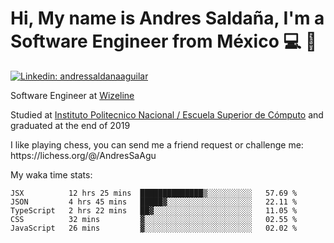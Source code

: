 # Hi, My name is Andres Saldaña, I'm a Software Engineer from México :computer: :boy:

[![Linkedin: andressaldanaaguilar](https://img.shields.io/badge/-andressaldanaaguilar-blue?style=flat-square&logo=Linkedin&logoColor=white&link=https://www.linkedin.com/in/thaianebraga/)](https://www.linkedin.com/in/andressaldanaaguilar)

<p>Software Engineer at <a href="https://www.wizeline.com/">Wizeline</a></p>
<p>Studied at <a href="https://en.wikipedia.org/wiki/ESCOM">Instituto Politecnico Nacional / Escuela Superior de Cómputo</a> and graduated at the end of 2019</p>
<p>I like playing chess, you can send me a friend request or challenge me: https://lichess.org/@/AndresSaAgu</p>

<p> My waka time stats: </p>

<!--START_SECTION:waka-->
```text
JSX          12 hrs 25 mins  ██████████████▒░░░░░░░░░░   57.69 % 
JSON         4 hrs 45 mins   █████▓░░░░░░░░░░░░░░░░░░░   22.11 % 
TypeScript   2 hrs 22 mins   ██▓░░░░░░░░░░░░░░░░░░░░░░   11.05 % 
CSS          32 mins         ▓░░░░░░░░░░░░░░░░░░░░░░░░   02.55 % 
JavaScript   26 mins         ▓░░░░░░░░░░░░░░░░░░░░░░░░   02.02 % 
```
<!--END_SECTION:waka-->
